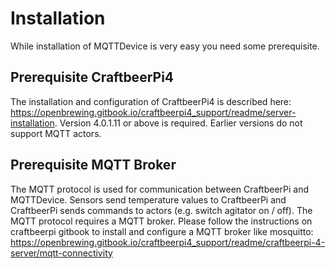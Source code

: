 # Installation

While installation of MQTTDevice is very easy you need some prerequisite.

## Prerequisite CraftbeerPi4

The installation and configuration of CraftbeerPi4 is described here: <https://openbrewing.gitbook.io/craftbeerpi4_support/readme/server-installation>. Version 4.0.1.11 or above is required. Earlier versions do not support MQTT actors.

## Prerequisite MQTT Broker

The MQTT protocol is used for communication between CraftbeerPi and MQTTDevice. Sensors send temperature values ​​to CraftbeerPi and CraftbeerPi sends commands to actors (e.g. switch agitator on / off). The MQTT protocol requires a MQTT broker. Please follow the instructions on craftbeerpi gitbook to install and configure a MQTT broker like mosquitto: <https://openbrewing.gitbook.io/craftbeerpi4_support/readme/craftbeerpi-4-server/mqtt-connectivity>
